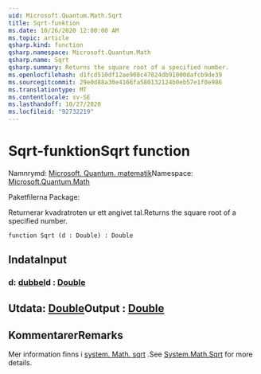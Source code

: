 ```yaml
---
uid: Microsoft.Quantum.Math.Sqrt
title: Sqrt-funktion
ms.date: 10/26/2020 12:00:00 AM
ms.topic: article
qsharp.kind: function
qsharp.namespace: Microsoft.Quantum.Math
qsharp.name: Sqrt
qsharp.summary: Returns the square root of a specified number.
ms.openlocfilehash: d1fcd510df12ae908c47824db91000dafcb9de39
ms.sourcegitcommit: 29e0d88a30e4166fa580132124b0eb57e1f0e986
ms.translationtype: MT
ms.contentlocale: sv-SE
ms.lasthandoff: 10/27/2020
ms.locfileid: "92732219"
---
```

# <a name="sqrt-function"></a><span data-ttu-id="3ece8-102">Sqrt-funktion</span><span class="sxs-lookup"><span data-stu-id="3ece8-102">Sqrt function</span></span>

<span data-ttu-id="3ece8-103">Namnrymd: [Microsoft. Quantum. matematik](xref:Microsoft.Quantum.Math)</span><span class="sxs-lookup"><span data-stu-id="3ece8-103">Namespace: [Microsoft.Quantum.Math](xref:Microsoft.Quantum.Math)</span></span>

<span data-ttu-id="3ece8-104">Paketfilerna [](https://nuget.org/packages/)</span><span class="sxs-lookup"><span data-stu-id="3ece8-104">Package: [](https://nuget.org/packages/)</span></span>


<span data-ttu-id="3ece8-105">Returnerar kvadratroten ur ett angivet tal.</span><span class="sxs-lookup"><span data-stu-id="3ece8-105">Returns the square root of a specified number.</span></span>

```qsharp
function Sqrt (d : Double) : Double
```


## <a name="input"></a><span data-ttu-id="3ece8-106">Indata</span><span class="sxs-lookup"><span data-stu-id="3ece8-106">Input</span></span>

### <a name="d--double"></a><span data-ttu-id="3ece8-107">d: [dubbel](xref:microsoft.quantum.lang-ref.double)</span><span class="sxs-lookup"><span data-stu-id="3ece8-107">d : [Double](xref:microsoft.quantum.lang-ref.double)</span></span>





## <a name="output--double"></a><span data-ttu-id="3ece8-108">Utdata: [Double](xref:microsoft.quantum.lang-ref.double)</span><span class="sxs-lookup"><span data-stu-id="3ece8-108">Output : [Double](xref:microsoft.quantum.lang-ref.double)</span></span>



## <a name="remarks"></a><span data-ttu-id="3ece8-109">Kommentarer</span><span class="sxs-lookup"><span data-stu-id="3ece8-109">Remarks</span></span>

<span data-ttu-id="3ece8-110">Mer information finns i [system. Math. sqrt](https://docs.microsoft.com/dotnet/api/system.math.sqrt) .</span><span class="sxs-lookup"><span data-stu-id="3ece8-110">See [System.Math.Sqrt](https://docs.microsoft.com/dotnet/api/system.math.sqrt) for more details.</span></span>